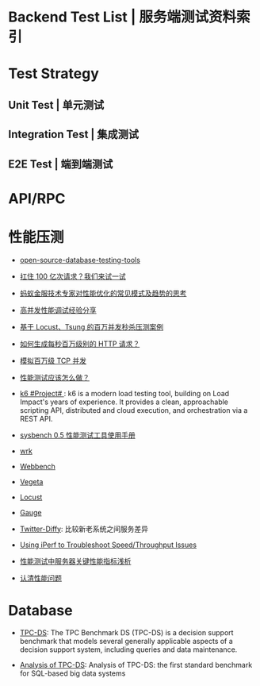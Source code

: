 # Backend Test List | 服务端测试资料索引

# Test Strategy

## Unit Test | 单元测试

## Integration Test | 集成测试

## E2E Test | 端到端测试

# API/RPC

# 性能压测

- [open-source-database-testing-tools](http://www.softwaretestingmagazine.com/tools/open-source-database-testing-tools/)

* [扛住 100 亿次请求？我们来试一试](https://github.com/xiaojiaqi/10billionhongbaos/wiki/%E6%89%9B%E4%BD%8F100%E4%BA%BF%E6%AC%A1%E8%AF%B7%E6%B1%82%EF%BC%9F%E6%88%91%E4%BB%AC%E6%9D%A5%E8%AF%95%E4%B8%80%E8%AF%95)

* [蚂蚁金服技术专家对性能优化的常见模式及趋势的思考](https://yq.aliyun.com/articles/54004)

- [高并发性能调试经验分享](https://zhuanlan.zhihu.com/p/21348220)

- [基于 Locust、Tsung 的百万并发秒杀压测案例](http://mp.weixin.qq.com/s?__biz=MzAwMDU1MTE1OQ==&mid=405352450&idx=1&sn=77485a9f0d1e504c8a6068e3b60f81c7&scene=23&srcid=0417zuijO8QFRZo2rVYeqltv#rd)

- [如何生成每秒百万级别的 HTTP 请求？](http://blog.jobbole.com/87509/)

- [模拟百万级 TCP 并发](http://mp.weixin.qq.com/s?__biz=MzIxMjAzMDA1MQ==&mid=2648945745&idx=1&sn=422c7dd658ba83a42f5753669716378f&chksm=8f5b535db82cda4b281dfab3858e4afa6e6b453d0b77f5dd5d3f8ca3e33184fa470803d4d21e#rd)

- [性能测试应该怎么做？](http://coolshell.cn/articles/17381.html)

- [k6 #Project# ](https://github.com/loadimpact/k6): k6 is a modern load testing tool, building on Load Impact's years of experience. It provides a clean, approachable scripting API, distributed and cloud execution, and orchestration via a REST API.

* [sysbench 0.5 性能测试工具使用手册](http://blog.csdn.net/clh604/article/details/12108477)

* [wrk](https://github.com/wg/wrk)

* [Webbench]()

* [Vegeta](https://github.com/tsenart/vegeta)

* [Locust]()

* [Gauge](https://github.com/getgauge/gauge)

- [Twitter-Diffy](https://github.com/twitter/diffy): 比较新老系统之间服务差异

- [Using iPerf to Troubleshoot Speed/Throughput Issues](http://blog.softlayer.com/2011/using-iperf-to-troubleshoot-speedthroughput-issues)

* [性能测试中服务器关键性能指标浅析](http://www.tuicool.com/articles/B3IFBbe)

* [认清性能问题](http://mp.weixin.qq.com/s?__biz=MzAxMTEyOTQ5OQ==&mid=2650610655&idx=1&sn=4f38ef56ff57054ab9745b0725351159#rd)

# Database

- [TPC-DS](http://www.tpc.org/tpcds/): The TPC Benchmark DS (TPC-DS) is a decision support benchmark that models several generally applicable aspects of a decision support system, including queries and data maintenance.

- [Analysis of TPC-DS](https://dl.acm.org/citation.cfm?id=3127479.3128603): Analysis of TPC-DS: the first standard benchmark for SQL-based big data systems

